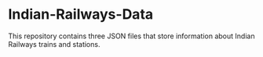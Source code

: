 # Indian-Railways-Data
This repository contains three JSON files that store information about Indian Railways trains and stations.
